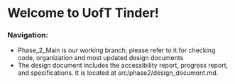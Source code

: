 Welcome to UofT Tinder!
=======================

### Navigation:
+ Phase_2_Main is our working branch, please refer to it for checking code, organization and 
most updated design documents
+ The design document includes the accessibility report, progress report, and 
 specifications. It is located at src/phase2/design_document.md.
